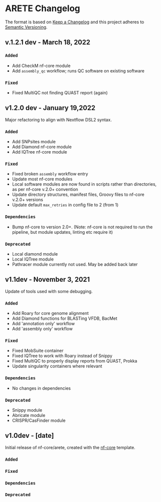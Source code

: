 # ARETE Changelog

The format is based on [Keep a Changelog](https://keepachangelog.com/en/1.0.0/)
and this project adheres to [Semantic Versioning](https://semver.org/spec/v2.0.0.html).

## v.1.2.1 dev - March 18, 2022

### `Added` 
- Add CheckM nf-core module
- Add `assembly_qc` workflow; runs QC software on existing software

### `Fixed`
- Fixed MultiQC not finding QUAST report (again)
## v1.2.0 dev - January 19,2022
Major refactoring to align with Nextflow DSL2 syntax.
### `Added`
- Add SNPsites module
- Add Diamond nf-core module
- Add IQTree nf-core module

### `Fixed`
- Fixed broken `assembly` workflow entry
- Update most nf-core modules
- Local software modules are now found in scripts rather than directories, as per nf-core v.2.0+ convention
- Update directory structures, manifest files, Groovy files to nf-core v.2.0+ versions
- Update default `max_retries` in config file to 2 (from 1)

### `Dependencies`
- Bump nf-core to version 2.0+. (Note: nf-core is not required to run the pipeline, but module updates, linting etc require it)

### `Deprecated`
- Local diamond module
- Local IQTree module
- Pathracer module currently not used. May be added back later

## v1.1dev - November 3, 2021
Update of tools used with some debugging.

### `Added`
- Add Roary for core genome alignment
- Add Diamond functions for BLASTing VFDB, BacMet
- Add 'annotation only' workflow
- Add 'assembly only' workflow

### `Fixed`
- Fixed MobSuite container
- Fixed IQTree to work with Roary instead of Snippy
- Fixed MultiQC to properly display reports from QUAST, Prokka
- Update singularity containers where relevant

### `Dependencies`
- No changes in dependencies

### `Deprecated`
- Snippy module
- Abricate module
- CRISPR/CasFinder module

## v1.0dev - [date]

Initial release of nf-core/arete, created with the [nf-core](https://nf-co.re/) template.

### `Added`

### `Fixed`

### `Dependencies`

### `Deprecated`
